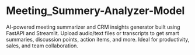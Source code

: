 # Meeting_Summery-Analyzer-Model
AI-powered meeting summarizer and CRM insights generator built using FastAPI and Streamlit. Upload audio/text files or transcripts to get smart summaries, discussion points, action items, and more. Ideal for productivity, sales, and team collaboration.
